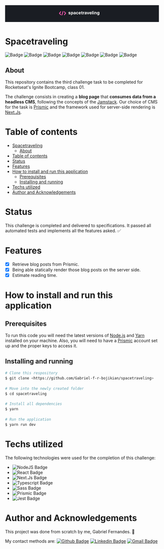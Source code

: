 <h1 align="center">
	<img alt="Spacetraveling" title="Spacetraveling" src="./src/public/../../public/readme_assets/spacetraveling_logo.png" />
</h1>

# Spacetraveling

![Badge](https://img.shields.io/badge/license-MIT-informational?style=for-the-bade)
![Badge](https://img.shields.io/badge/Node.JS-v14.16.0-339933?logo=node.js) ![Badge](https://img.shields.io/badge/React-v17.0.1-61dafb?logo=react) ![Badge](https://img.shields.io/badge/Next.js-v10.0.7-000000?logo=Next.Js) ![Badge](https://img.shields.io/badge/TypeScript-v4.2.2-3178c6?logo=typescript) ![Badge](https://img.shields.io/badge/Sass-v1.32.8-cc6699?logo=Sass) ![Badge](https://img.shields.io/badge/status-completed-green)

## About
This repository contains the third challenge task to be completed for Rocketseat's Ignite Bootcamp, class 01. 

The challenge consists in creating a __blog page__ that __consumes data from a headless CMS__, following the concepts of the [Jamstack](https://jamstack.org/). Our choice of CMS for the task is [Prismic](https://prismic.io/) and the framework used for server-side rendering is [Next.Js](https://nextjs.org/).
# Table of contents
- [Spacetraveling](#spacetraveling)
  - [About](#about)
- [Table of contents](#table-of-contents)
- [Status](#status)
- [Features](#features)
- [How to install and run this application](#how-to-install-and-run-this-application)
  - [Prerequisites](#prerequisites)
  - [Installing and running](#installing-and-running)
- [Techs utilized](#techs-utilized)
- [Author and Acknowledgements](#author-and-acknowledgements)
# Status
This challenge is completed and delivered to specifications. It passed all automated tests and implements all the features asked. ✅
# Features
- [x] Retrieve blog posts from Prismic.
- [x] Being able statically render those blog posts on the server side.
- [x] Estimate reading time.
# How to install and run this application
## Prerequisites
To run this code you will need the latest versions of [Node.js](https://nodejs.org/en/) and [Yarn](https://yarnpkg.com/) installed on your machine. Also, you will need to have a [Prismic](https://prismic.io/) account set up and the proper keys to access it.
## Installing and running
```bash
# Clone this respository
$ git clone <https://github.com/Gabriel-f-r-bojikian/spacetraveling>

# Move into the newly created folder
$ cd spacetraveling

# Install all dependencies
$ yarn

# Run the application
$ yarn run dev
```
# Techs utilized
The following technologies were used for the completion of this challenge:
- ![NodeJS Badge](https://img.shields.io/badge/-NodeJS-339933?style=flat-square&logo=node.js&logoColor=ffffff&link=https://nodejs.org/en/)
- ![React Badge](https://img.shields.io/badge/-React-181717?style=flat-square&logo=react&logoColor=61dafb&link=https://reactjs.org/)
- ![Next.Js Badge](https://img.shields.io/badge/-Next.Js-000000?style=flat-square&logo=Next.Js&logoColor=ffffff&link=https://www.typescriptlang.org/)
- ![Typescript Badge](https://img.shields.io/badge/-Typescript-3178c6?style=flat-square&logo=typescript&logoColor=ffffff&link=https://www.typescriptlang.org/)
- ![Sass Badge](https://img.shields.io/badge/-Sass-cc6699?style=flat-square&logo=Sass&logoColor=ffffff&link=https://styled-components.com/)
- ![Prismic Badge](https://img.shields.io/badge/-Prismic-5163ba?style=flat-square&logo=Prismic&logoColor=ffffff&link=https://styled-components.com/)
- ![Jest Badge](https://img.shields.io/badge/-Jest-c21325?style=flat-square&logo=jest&logoColor=ffffff&link=https://styled-components.com/)


# Author and Acknowledgements
This project was done from scratch by me, Gabriel Fernandes. 💪

My contact methods are:
[![Github Badge](https://img.shields.io/badge/-Gabriel-181717?style=flat-square&logo=github&logoColor=white&link=https://github.com/Gabriel-f-r-bojikian)](https://github.com/Gabriel-f-r-bojikian) [![Linkedin Badge](https://img.shields.io/badge/-Gabriel-blue?style=flat-square&logo=Linkedin&logoColor=white&link=https://www.linkedin.com/in/gabriel-fernandes-rosa-bojikian-688b84164/)](https://www.linkedin.com/in/gabriel-fernandes-rosa-bojikian-688b84164/) [![Gmail Badge](https://img.shields.io/badge/-gabriel.f.r.bojikian@gmail.com-c14438?style=flat-square&logo=Gmail&logoColor=white&link=mailto:gabriel.f.r.bojikian@gmail.com)](mailto:gabriel.f.r.bojikian@gmail.com)